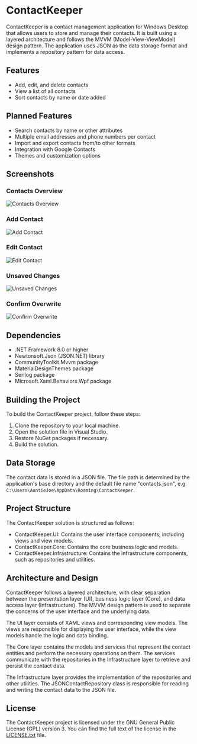 # ContactKeeper

ContactKeeper is a contact management application for Windows Desktop that allows users to store and manage their contacts. It is built using a layered architecture and follows the MVVM (Model-View-ViewModel) design pattern. The application uses JSON as the data storage format and implements a repository pattern for data access.

## Features

- Add, edit, and delete contacts
- View a list of all contacts
- Sort contacts by name or date added

## Planned Features

- Search contacts by name or other attributes
- Multiple email addresses and phone numbers per contact
- Import and export contacts from/to other formats
- Integration with Google Contacts
- Themes and customization options

## Screenshots

### Contacts Overview
![Contacts Overview](Readme-Resources/contacts-overview.png)

### Add Contact
![Add Contact](Readme-Resources/add-contact.png)

### Edit Contact
![Edit Contact](Readme-Resources/edit-contact.png)

### Unsaved Changes
![Unsaved Changes](Readme-Resources/unsaved-changes.png)

### Confirm Overwrite
![Confirm Overwrite](Readme-Resources/confirm-overwrite.png)

## Dependencies

- .NET Framework 8.0 or higher
- Newtonsoft.Json (JSON.NET) library
- CommunityToolkit.Mvvm package
- MaterialDesignThemes package
- Serilog package
- Microsoft.Xaml.Behaviors.Wpf package

## Building the Project

To build the ContactKeeper project, follow these steps:

1. Clone the repository to your local machine.
2. Open the solution file in Visual Studio.
3. Restore NuGet packages if necessary.
4. Build the solution.

## Data Storage

The contact data is stored in a JSON file. The file path is determined by the application's base directory and the default file name "contacts.json", e.g. `C:\Users\AuntieJoe\AppData\Roaming\ContactKeeper`.

## Project Structure

The ContactKeeper solution is structured as follows:

- ContactKeeper.UI: Contains the user interface components, including views and view models.
- ContactKeeper.Core: Contains the core business logic and models.
- ContactKeeper.Infrastructure: Contains the infrastructure components, such as repositories and utilities.

## Architecture and Design

ContactKeeper follows a layered architecture, with clear separation between the presentation layer (UI), business logic layer (Core), and data access layer (Infrastructure). The MVVM design pattern is used to separate the concerns of the user interface and the underlying data.

The UI layer consists of XAML views and corresponding view models. The views are responsible for displaying the user interface, while the view models handle the logic and data binding.

The Core layer contains the models and services that represent the contact entities and perform the necessary operations on them. The services communicate with the repositories in the Infrastructure layer to retrieve and persist the contact data.

The Infrastructure layer provides the implementation of the repositories and other utilities. The JSONContactRepository class is responsible for reading and writing the contact data to the JSON file.

## License

The ContactKeeper project is licensed under the GNU General Public License (GPL) version 3. You can find the full text of the license in the [LICENSE.txt](LICENSE.txt) file.
